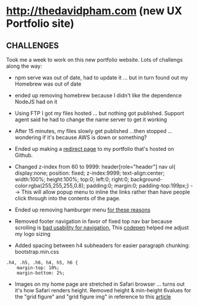 # http://thedavidpham.com (new UX Portfolio site)


## CHALLENGES

Took me a week to work on this new portfolio website. Lots of challengs along the way:
* npm serve was out of date, had to update it ... but in turn found out my Homebrew was out of date
* ended up removing homebrew because I didn't like the dependence NodeJS had on it
* Using FTP I got my files hosted ... but nothing got published. Support agent said he had to change the name server to get it working
* After 15 minutes, my files slowly get published ...then stopped ... wondering if it's because AWS is down or something?
* Ended up making a [redirect page](http://stackoverflow.com/questions/5411538/redirect-from-an-html-page) to my portfolio that's hosted on Github.
* Changed z-index from 60 to 9999: header[role="header"] nav ul{ display:none; position: fixed; z-index:9999; text-align:center; width:100%; height:100%; top:0; left:0; right:0; background-color:rgba(255,255,255,0.8); padding:0; margin:0; padding-top:199px;} --> This will allow popup menu to inline the links rather than have people click through into the contents of the page.
* Ended up removing hamburger menu [for these reasons](https://uxplanet.org/the-hamburger-icon-problems-solution-17c01b07f000#.dylzfam6n)
* Removed footer navigation in favor of fixed top nav bar because scrolling is [bad usability for navigation.](http://blog.teamtreehouse.com/fixed-headers-and-navigation-bars-used-in-web-design) This [codepen](https://codepen.io/bootstrapped/pen/KwYGwq) helped me adjust my logo sizing

* Added spacing between h4 subheaders for easier paragraph chunking: bootstrap.min.css
```
.h4, .h5, .h6, h4, h5, h6 {
    margin-top: 10%;
    margin-bottom: 2%;
```
* Images on my home page are stretched in Safari browser ... turns out it's how Safari renders height. Removed height & min-height 6values for the "grid figure" and "grid figure img" in reference to this [article](https://css-tricks.com/forums/topic/images-stretched-in-safari-and-chrome/)
